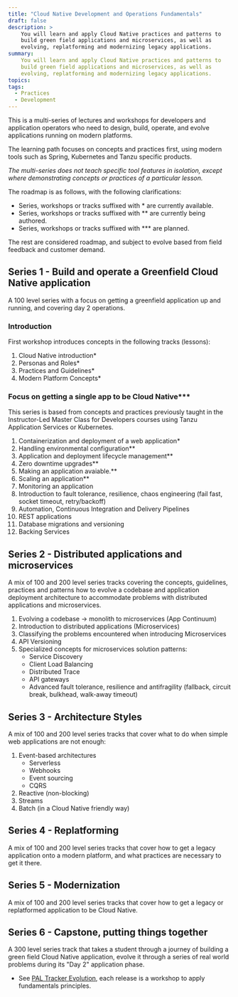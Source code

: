```yaml
---
title: "Cloud Native Development and Operations Fundamentals"
draft: false
description: >
    You will learn and apply Cloud Native practices and patterns to
    build green field applications and microservices, as well as
    evolving, replatforming and modernizing legacy applications.
summary:
    You will learn and apply Cloud Native practices and patterns to
    build green field applications and microservices, as well as
    evolving, replatforming and modernizing legacy applications.
topics:
tags:
  - Practices
  - Development
---
```

This is a multi-series of lectures and workshops for developers and
application operators who need to design, build, operate, and evolve
applications running on modern platforms.

The learning path focuses on concepts and practices first,
using modern tools such as Spring, Kubernetes and Tanzu specific
products.

*The multi-series does not teach specific tool features in isolation,*
*except where demonstrating concepts or practices of a particular*
*lesson.*

The roadmap is as follows,
with the following clarifications:

- Series, workshops or tracks suffixed with * are currently available.
- Series, workshops or tracks suffixed with ** are currently being authored.
- Series, workshops or tracks suffixed with *** are planned.

The rest are considered roadmap, and subject to evolve based from
field feedback and customer demand.

## Series 1 - Build and operate a Greenfield Cloud Native application

A 100 level series with a focus on getting a greenfield application up
and running, and covering day 2 operations.

### Introduction

First workshop introduces concepts in the following tracks (lessons):

1. Cloud Native introduction*
1. Personas and Roles*
1. Practices and Guidelines*
1. Modern Platform Concepts*

### Focus on getting a single app to be Cloud Native***

This series is based from concepts and practices previously taught in
the Instructor-Led Master Class for Developers courses using
Tanzu Application Services or Kubernetes.

1.  Containerization and deployment of a web application*
1.  Handling environmental configuration**
1.  Application and deployment lifecycle management**
1.  Zero downtime upgrades**
1.  Making an application avaiable.**
1.  Scaling an application**
1.  Monitoring an application
1.  Introduction to fault tolerance, resilience, chaos engineering
    (fail fast, socket timeout, retry/backoff)
1.  Automation, Continuous Integration and Delivery Pipelines
1.  REST applications
1.  Database migrations and versioning
1.  Backing Services

## Series 2 - Distributed applications and microservices

A mix of 100 and 200 level series tracks covering the concepts,
guidelines, practices and patterns how to evolve a codebase and
application deployment architecture to accommodate problems with
distributed applications and microservices.

1.  Evolving a codebase -> monolith to microservices (App Continuum)
1.  Introduction to distributed applications (Microservices)
1.  Classifying the problems encountered when introducing Microservices
1.  API Versioning
1.  Specialized concepts for microservices solution patterns:
    - Service Discovery
    - Client Load Balancing
    - Distributed Trace
    - API gateways
    - Advanced fault tolerance, resilience and antifragility (fallback, circuit break, bulkhead, walk-away timeout)

## Series 3 - Architecture Styles

A mix of 100 and 200 level series tracks that cover what to do when
simple web applications are not enough:

1.  Event-based architectures
    - Serverless
    - Webhooks
    - Event sourcing
    - CQRS
1.  Reactive (non-blocking)
1.  Streams
1.  Batch (in a Cloud Native friendly way)

## Series 4 - Replatforming

A mix of 100 and 200 level series tracks that cover how to get a legacy
application onto a modern platform, and what practices are necessary to
get it there.

## Series 5 - Modernization

A mix of 100 and 200 level series tracks that cover how to get a legacy
or replatformed application to be Cloud Native.

## Series 6 - Capstone, putting things together

A 300 level series track that takes a student through a journey of
building a green field Cloud Native application,
evolve it through a series of real world problems during its "Day 2"
application phase.

- See [PAL Tracker Evolution](https://github.com/platform-acceleration-lab/pal-tracker-evolution#readme), each release is a workshop to apply fundamentals principles.
